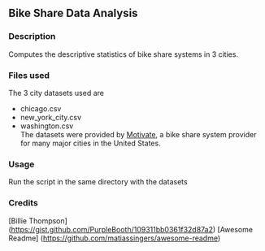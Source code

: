 ## Bike Share Data Analysis

### Description
Computes the descriptive statistics of bike share systems in 3 cities.

### Files used
The 3 city datasets used are
- chicago.csv
- new_york_city.csv
- washington.csv\
The datasets were provided by [Motivate](https://www.motivateco.com/), a bike share system provider for many major cities in the United States.

### Usage
Run the script in the same directory with the datasets

### Credits
[Billie Thompson] (https://gist.github.com/PurpleBooth/109311bb0361f32d87a2)
[Awesome Readme] (https://github.com/matiassingers/awesome-readme)
